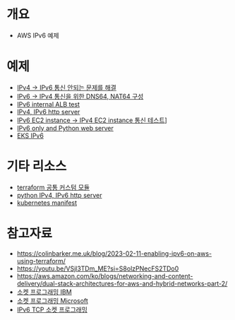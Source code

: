 # 개요
* AWS IPv6 예제

# 예제
* [IPv4 -> IPv6 통신 안되는 문제를 해결](./example1/)
* [IPv6 -> IPv4 통신을 위한 DNS64, NAT64 구성](./example2/)
* [IPv6 internal ALB test](./example4/)
* [IPv4, IPv6 http server](./example3/)
* [IPv6 EC2 instance -> IPv4 EC2 instance 통신 테스트](./example6/)]
* [IPv6 only and Python web server](./example5/)
* [EKS IPv6](./IPv6_eks/)

# 기타 리소스
* [terraform 공통 커스텀 모듈](./_module/)
* [python IPv4, IPv6 http server](./python_http_sevrer/)
* [kubernetes manifest](./kubernetes_manifests/)

# 참고자료
* https://colinbarker.me.uk/blog/2023-02-11-enabling-ipv6-on-aws-using-terraform/
* https://youtu.be/VSjl3TDm_ME?si=S8olzPNecFS2TDo0
* https://aws.amazon.com/ko/blogs/networking-and-content-delivery/dual-stack-architectures-for-aws-and-hybrid-networks-part-2/
* [소켓 프로그래밍 IBM](https://www.ibm.com/docs/ko/i/7.3?topic=sscaaiic-example-accepting-connections-from-both-ipv6-ipv4-clients)
* [소켓 프로그래밍 Microsoft](https://learn.microsoft.com/en-us/windows/win32/winsock/dual-stack-sockets)
* [IPv6 TCP 소켓 프로그래밍](https://youtu.be/wiyZ7zhRzLM?si=DFBrmQKXW13X2CNv)
